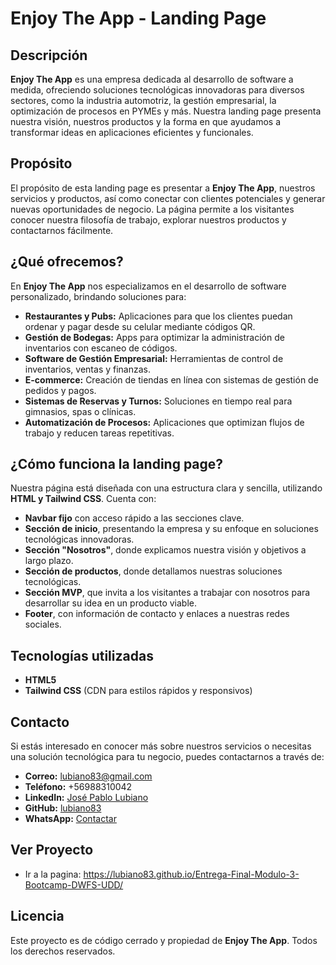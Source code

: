 # Enjoy The App - Landing Page

## Descripción
**Enjoy The App** es una empresa dedicada al desarrollo de software a medida, ofreciendo soluciones tecnológicas innovadoras para diversos sectores, como la industria automotriz, la gestión empresarial, la optimización de procesos en PYMEs y más. Nuestra landing page presenta nuestra visión, nuestros productos y la forma en que ayudamos a transformar ideas en aplicaciones eficientes y funcionales.

## Propósito
El propósito de esta landing page es presentar a **Enjoy The App**, nuestros servicios y productos, así como conectar con clientes potenciales y generar nuevas oportunidades de negocio. La página permite a los visitantes conocer nuestra filosofía de trabajo, explorar nuestros productos y contactarnos fácilmente.

## ¿Qué ofrecemos?
En **Enjoy The App** nos especializamos en el desarrollo de software personalizado, brindando soluciones para:

- **Restaurantes y Pubs:** Aplicaciones para que los clientes puedan ordenar y pagar desde su celular mediante códigos QR.
- **Gestión de Bodegas:** Apps para optimizar la administración de inventarios con escaneo de códigos.
- **Software de Gestión Empresarial:** Herramientas de control de inventarios, ventas y finanzas.
- **E-commerce:** Creación de tiendas en línea con sistemas de gestión de pedidos y pagos.
- **Sistemas de Reservas y Turnos:** Soluciones en tiempo real para gimnasios, spas o clínicas.
- **Automatización de Procesos:** Aplicaciones que optimizan flujos de trabajo y reducen tareas repetitivas.

## ¿Cómo funciona la landing page?
Nuestra página está diseñada con una estructura clara y sencilla, utilizando **HTML y Tailwind CSS**. Cuenta con:

- **Navbar fijo** con acceso rápido a las secciones clave.
- **Sección de inicio**, presentando la empresa y su enfoque en soluciones tecnológicas innovadoras.
- **Sección "Nosotros"**, donde explicamos nuestra visión y objetivos a largo plazo.
- **Sección de productos**, donde detallamos nuestras soluciones tecnológicas.
- **Sección MVP**, que invita a los visitantes a trabajar con nosotros para desarrollar su idea en un producto viable.
- **Footer**, con información de contacto y enlaces a nuestras redes sociales.

## Tecnologías utilizadas
- **HTML5**
- **Tailwind CSS** (CDN para estilos rápidos y responsivos)

## Contacto
Si estás interesado en conocer más sobre nuestros servicios o necesitas una solución tecnológica para tu negocio, puedes contactarnos a través de:

- **Correo:** lubiano83@gmail.com
- **Teléfono:** +56988310042
- **LinkedIn:** [José Pablo Lubiano](https://www.linkedin.com/in/jos%C3%A9-pablo-lubiano-08559b9a/)
- **GitHub:** [lubiano83](https://github.com/lubiano83)
- **WhatsApp:** [Contactar](https://api.whatsapp.com/send?phone=56988310042)

## Ver Proyecto

- Ir a la pagina: https://lubiano83.github.io/Entrega-Final-Modulo-3-Bootcamp-DWFS-UDD/

## Licencia
Este proyecto es de código cerrado y propiedad de **Enjoy The App**. Todos los derechos reservados.
